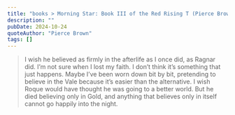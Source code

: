 ```yaml
---
title: "books > Morning Star: Book III of the Red Rising T (Pierce Brown)"
description: ""
pubDate: 2024-10-24
quoteAuthor: "Pierce Brown"
tags: []
---
```


> I wish he believed as firmly in the afterlife as I once did, as Ragnar did. I’m not sure when I lost my faith. I don’t think it’s something that just happens. Maybe I’ve been worn down bit by bit, pretending to believe in the Vale because it’s easier than the alternative. I wish Roque would have thought he was going to a better world. But he died believing only in Gold, and anything that believes only in itself cannot go happily into the night.